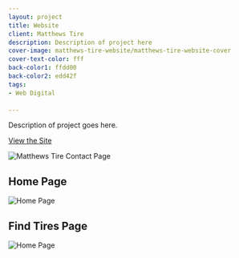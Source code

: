 ```yaml
---
layout: project
title: Website
client: Matthews Tire
description: Description of project here
cover-image: matthews-tire-website/matthews-tire-website-cover
cover-text-color: fff
back-color1: ffdd00
back-color2: edd42f
tags:
- Web Digital

---
```

Description of project goes here.

<a href="http://matthewstire.com/" target= "_blank" rel="noopener">View the Site</a>

<div>
<img data-aos="fade-up" src="/img/projects/matthews-tire-website/matthews-tire-website-contact-mockup.jpg"
alt="Matthews Tire Contact Page"
srcset="
/img/projects/matthews-tire-website/matthews-tire-website-contact-mockup-2400.jpg 2400w,
/img/projects/matthews-tire-website/matthews-tire-website-contact-mockup-1800.jpg 1800w,
/img/projects/matthews-tire-website/matthews-tire-website-contact-mockup-1200.jpg 1200w,
/img/projects/matthews-tire-website/matthews-tire-website-contact-mockup-900.jpg 900w,
/img/projects/matthews-tire-website/matthews-tire-website-contact-mockup-600.jpg 600w,
/img/projects/matthews-tire-website/matthews-tire-website-contact-mockup-400.jpg 400w" />
</div>

<div class="images">
<div class="fill-back" data-aos="fade-up">
<h2 data-aos="fade-up">Home Page</h2>
<img data-aos="fade-up"
alt="Home Page" src="/img/projects/matthews-tire-website/matthews-tire-website-home-page.jpg"
srcset="/img/projects/matthews-tire-website/matthews-tire-website-home-page-2400.jpg 2400w,
/img/projects/matthews-tire-website/matthews-tire-website-home-page-1800.jpg 1800w,
/img/projects/matthews-tire-website/matthews-tire-website-home-page-1200.jpg 1200w,
/img/projects/matthews-tire-website/matthews-tire-website-home-page-900.jpg 900w,
/img/projects/matthews-tire-website/matthews-tire-website-home-page-600.jpg 600w,
/img/projects/matthews-tire-website/matthews-tire-website-home-page-400.jpg 400w" />
</div>

<div class="fill-back" data-aos="fade-up">
<h2 data-aos="fade-up">Find Tires Page</h2>
<img data-aos="fade-up"
alt="Home Page" src="/img/projects/matthews-tire-website/matthews-tire-website-find-tires-page.jpg"
srcset="/img/projects/matthews-tire-website/matthews-tire-website-find-tires-page-2400.jpg 2400w,
/img/projects/matthews-tire-website/matthews-tire-website-find-tires-page-1800.jpg 1800w,
/img/projects/matthews-tire-website/matthews-tire-website-find-tires-page-1200.jpg 1200w,
/img/projects/matthews-tire-website/matthews-tire-website-find-tires-page-900.jpg 900w,
/img/projects/matthews-tire-website/matthews-tire-website-find-tires-page-600.jpg 600w,
/img/projects/matthews-tire-website/matthews-tire-website-find-tires-page-400.jpg 400w" />
</div>
</div>
